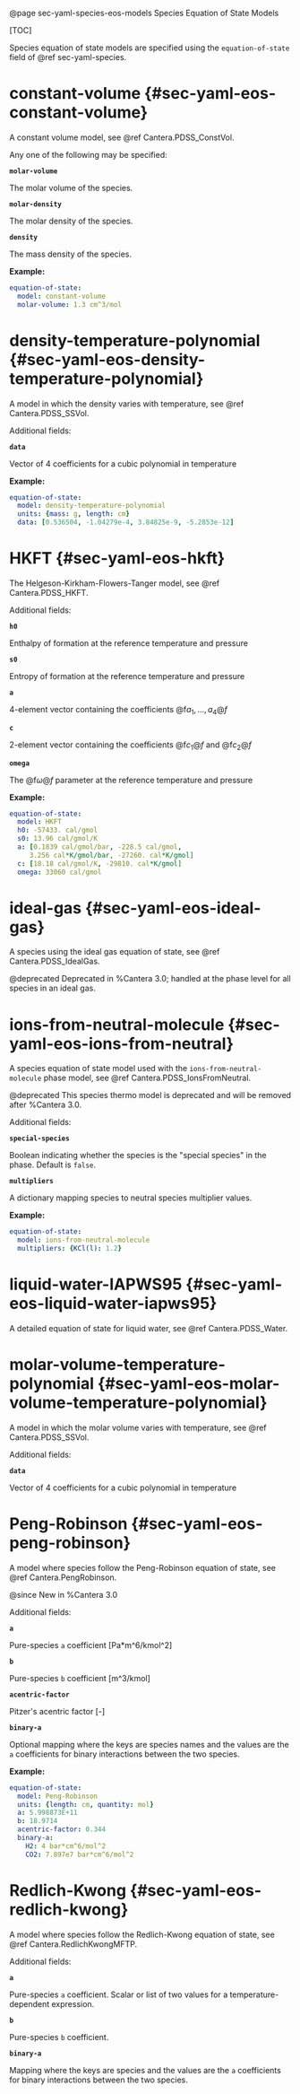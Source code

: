 @page sec-yaml-species-eos-models Species Equation of State Models

[TOC]

Species equation of state models are specified using the `equation-of-state` field of
@ref sec-yaml-species.

# constant-volume {#sec-yaml-eos-constant-volume}

A constant volume model, see @ref Cantera.PDSS_ConstVol.

Any one of the following may be specified:

<b>`molar-volume`</b>

The molar volume of the species.

<b>`molar-density`</b>

The molar density of the species.

<b>`density`</b>

The mass density of the species.

**Example:**

```yaml
equation-of-state:
  model: constant-volume
  molar-volume: 1.3 cm^3/mol
```

# density-temperature-polynomial {#sec-yaml-eos-density-temperature-polynomial}

A model in which the density varies with temperature, see @ref Cantera.PDSS_SSVol.

Additional fields:

<b>`data`</b>

Vector of 4 coefficients for a cubic polynomial in temperature

**Example:**

```yaml
equation-of-state:
  model: density-temperature-polynomial
  units: {mass: g, length: cm}
  data: [0.536504, -1.04279e-4, 3.84825e-9, -5.2853e-12]
```

# HKFT {#sec-yaml-eos-hkft}

The Helgeson-Kirkham-Flowers-Tanger model, see @ref Cantera.PDSS_HKFT.

Additional fields:

<b>`h0`</b>

Enthalpy of formation at the reference temperature and pressure

<b>`s0`</b>

Entropy of formation at the reference temperature and pressure

<b>`a`</b>

4-element vector containing the coefficients @f$a_1, \ldots , a_4@f$

<b>`c`</b>

2-element vector containing the coefficients @f$c_1@f$ and @f$c_2@f$

<b>`omega`</b>

The @f$\omega@f$ parameter at the reference temperature and pressure

**Example:**

```yaml
equation-of-state:
  model: HKFT
  h0: -57433. cal/gmol
  s0: 13.96 cal/gmol/K
  a: [0.1839 cal/gmol/bar, -228.5 cal/gmol,
     3.256 cal*K/gmol/bar, -27260. cal*K/gmol]
  c: [18.18 cal/gmol/K, -29810. cal*K/gmol]
  omega: 33060 cal/gmol
```

# ideal-gas {#sec-yaml-eos-ideal-gas}

A species using the ideal gas equation of state, see @ref Cantera.PDSS_IdealGas.

@deprecated Deprecated in %Cantera 3.0; handled at the phase level for all species
in an ideal gas.

# ions-from-neutral-molecule {#sec-yaml-eos-ions-from-neutral}

A species equation of state model used with the `ions-from-neutral-molecule` phase
model, see @ref Cantera.PDSS_IonsFromNeutral.

@deprecated This species thermo model is deprecated and will be removed after %Cantera 3.0.

Additional fields:

<b>`special-species`</b>

Boolean indicating whether the species is the "special species" in
the phase. Default is `false`.

<b>`multipliers`</b>

A dictionary mapping species to neutral species multiplier values.

**Example:**

```yaml
equation-of-state:
  model: ions-from-neutral-molecule
  multipliers: {KCl(l): 1.2}
```

# liquid-water-IAPWS95 {#sec-yaml-eos-liquid-water-iapws95}

A detailed equation of state for liquid water, see @ref Cantera.PDSS_Water.

# molar-volume-temperature-polynomial {#sec-yaml-eos-molar-volume-temperature-polynomial}

A model in which the molar volume varies with temperature, see @ref Cantera.PDSS_SSVol.

Additional fields:

<b>`data`</b>

Vector of 4 coefficients for a cubic polynomial in temperature

# Peng-Robinson {#sec-yaml-eos-peng-robinson}

A model where species follow the Peng-Robinson equation of state, see
@ref Cantera.PengRobinson.

@since New in %Cantera 3.0

Additional fields:

<b>`a`</b>

Pure-species `a` coefficient \[Pa\*m\^6/kmol\^2\]

<b>`b`</b>

Pure-species `b` coefficient \[m\^3/kmol\]

<b>`acentric-factor`</b>

Pitzer's acentric factor \[-\]

<b>`binary-a`</b>

Optional mapping where the keys are species names and the values are
the `a` coefficients for binary interactions between the two species.

**Example:**

```yaml
equation-of-state:
  model: Peng-Robinson
  units: {length: cm, quantity: mol}
  a: 5.998873E+11
  b: 18.9714
  acentric-factor: 0.344
  binary-a:
    H2: 4 bar*cm^6/mol^2
    CO2: 7.897e7 bar*cm^6/mol^2
```

# Redlich-Kwong {#sec-yaml-eos-redlich-kwong}

A model where species follow the Redlich-Kwong equation of state, see
@ref Cantera.RedlichKwongMFTP.

Additional fields:

<b>`a`</b>

Pure-species `a` coefficient. Scalar or list of two values for a
temperature-dependent expression.

<b>`b`</b>

Pure-species `b` coefficient.

<b>`binary-a`</b>

Mapping where the keys are species and the values are the `a`
coefficients for binary interactions between the two species.
